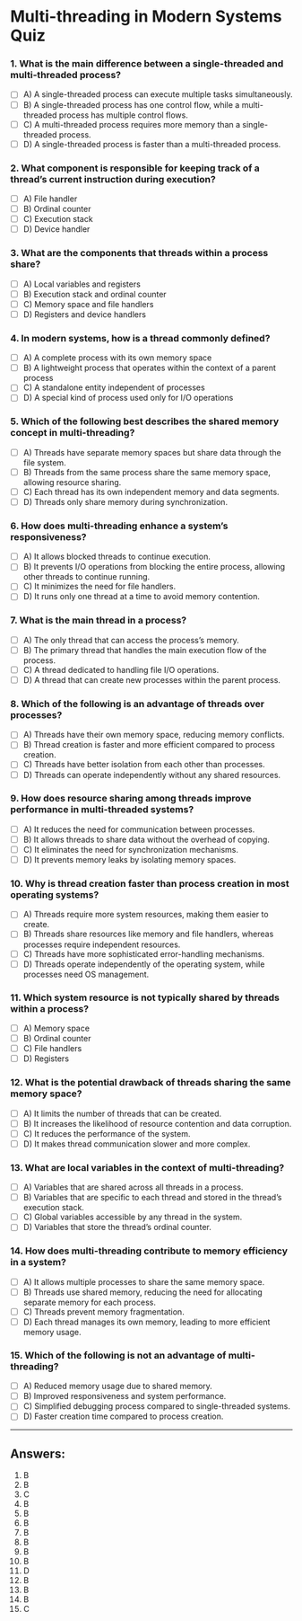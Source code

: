# Multi-threading in Modern Systems Quiz

### 1. What is the main difference between a single-threaded and multi-threaded process?
- [ ] A) A single-threaded process can execute multiple tasks simultaneously.
- [ ] B) A single-threaded process has one control flow, while a multi-threaded process has multiple control flows.
- [ ] C) A multi-threaded process requires more memory than a single-threaded process.
- [ ] D) A single-threaded process is faster than a multi-threaded process.

### 2. What component is responsible for keeping track of a thread’s current instruction during execution?
- [ ] A) File handler
- [ ] B) Ordinal counter
- [ ] C) Execution stack
- [ ] D) Device handler

### 3. What are the components that threads within a process share?
- [ ] A) Local variables and registers
- [ ] B) Execution stack and ordinal counter
- [ ] C) Memory space and file handlers
- [ ] D) Registers and device handlers

### 4. In modern systems, how is a **thread** commonly defined?
- [ ] A) A complete process with its own memory space
- [ ] B) A lightweight process that operates within the context of a parent process
- [ ] C) A standalone entity independent of processes
- [ ] D) A special kind of process used only for I/O operations

### 5. Which of the following best describes the **shared memory** concept in multi-threading?
- [ ] A) Threads have separate memory spaces but share data through the file system.
- [ ] B) Threads from the same process share the same memory space, allowing resource sharing.
- [ ] C) Each thread has its own independent memory and data segments.
- [ ] D) Threads only share memory during synchronization.

### 6. How does multi-threading enhance a system’s **responsiveness**?
- [ ] A) It allows blocked threads to continue execution.
- [ ] B) It prevents I/O operations from blocking the entire process, allowing other threads to continue running.
- [ ] C) It minimizes the need for file handlers.
- [ ] D) It runs only one thread at a time to avoid memory contention.

### 7. What is the **main thread** in a process?
- [ ] A) The only thread that can access the process’s memory.
- [ ] B) The primary thread that handles the main execution flow of the process.
- [ ] C) A thread dedicated to handling file I/O operations.
- [ ] D) A thread that can create new processes within the parent process.

### 8. Which of the following is an advantage of threads over processes?
- [ ] A) Threads have their own memory space, reducing memory conflicts.
- [ ] B) Thread creation is faster and more efficient compared to process creation.
- [ ] C) Threads have better isolation from each other than processes.
- [ ] D) Threads can operate independently without any shared resources.

### 9. How does resource sharing among threads improve performance in multi-threaded systems?
- [ ] A) It reduces the need for communication between processes.
- [ ] B) It allows threads to share data without the overhead of copying.
- [ ] C) It eliminates the need for synchronization mechanisms.
- [ ] D) It prevents memory leaks by isolating memory spaces.

### 10. Why is **thread creation** faster than **process creation** in most operating systems?
- [ ] A) Threads require more system resources, making them easier to create.
- [ ] B) Threads share resources like memory and file handlers, whereas processes require independent resources.
- [ ] C) Threads have more sophisticated error-handling mechanisms.
- [ ] D) Threads operate independently of the operating system, while processes need OS management.

### 11. Which system resource is **not** typically shared by threads within a process?
- [ ] A) Memory space
- [ ] B) Ordinal counter
- [ ] C) File handlers
- [ ] D) Registers

### 12. What is the potential drawback of threads sharing the same memory space?
- [ ] A) It limits the number of threads that can be created.
- [ ] B) It increases the likelihood of resource contention and data corruption.
- [ ] C) It reduces the performance of the system.
- [ ] D) It makes thread communication slower and more complex.

### 13. What are **local variables** in the context of multi-threading?
- [ ] A) Variables that are shared across all threads in a process.
- [ ] B) Variables that are specific to each thread and stored in the thread’s execution stack.
- [ ] C) Global variables accessible by any thread in the system.
- [ ] D) Variables that store the thread’s ordinal counter.

### 14. How does **multi-threading** contribute to **memory efficiency** in a system?
- [ ] A) It allows multiple processes to share the same memory space.
- [ ] B) Threads use shared memory, reducing the need for allocating separate memory for each process.
- [ ] C) Threads prevent memory fragmentation.
- [ ] D) Each thread manages its own memory, leading to more efficient memory usage.

### 15. Which of the following is **not** an advantage of multi-threading?
- [ ] A) Reduced memory usage due to shared memory.
- [ ] B) Improved responsiveness and system performance.
- [ ] C) Simplified debugging process compared to single-threaded systems.
- [ ] D) Faster creation time compared to process creation.

---

## Answers:
1. B  
2. B  
3. C  
4. B  
5. B  
6. B  
7. B  
8. B  
9. B  
10. B  
11. D  
12. B  
13. B  
14. B  
15. C  
